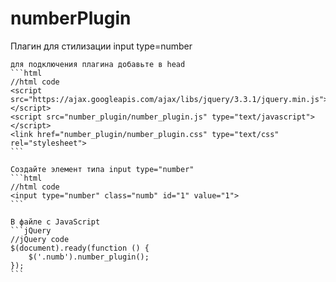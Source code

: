 # numberPlugin
Плагин для стилизации input type=number


    для подключения плагина добавьте в head
    ```html
    //html code
    <script src="https://ajax.googleapis.com/ajax/libs/jquery/3.3.1/jquery.min.js"></script>
    <script src="number_plugin/number_plugin.js" type="text/javascript"></script>
    <link href="number_plugin/number_plugin.css" type="text/css" rel="stylesheet">
    ```
    
    Создайте элемент типа input type="number"
    ```html
    //html code
    <input type="number" class="numb" id="1" value="1">
    ```
    
    В файле с JavaScript 
    ```jQuery
    //jQuery code
    $(document).ready(function () {
        $('.numb').number_plugin();
    });
    ```
